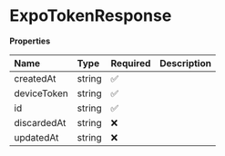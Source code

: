 # ExpoTokenResponse

**Properties**

| Name        | Type   | Required | Description |
| :---------- | :----- | :------- | :---------- |
| createdAt   | string | ✅       |             |
| deviceToken | string | ✅       |             |
| id          | string | ✅       |             |
| discardedAt | string | ❌       |             |
| updatedAt   | string | ❌       |             |

<!-- This file was generated by liblab | https://liblab.com/ -->
